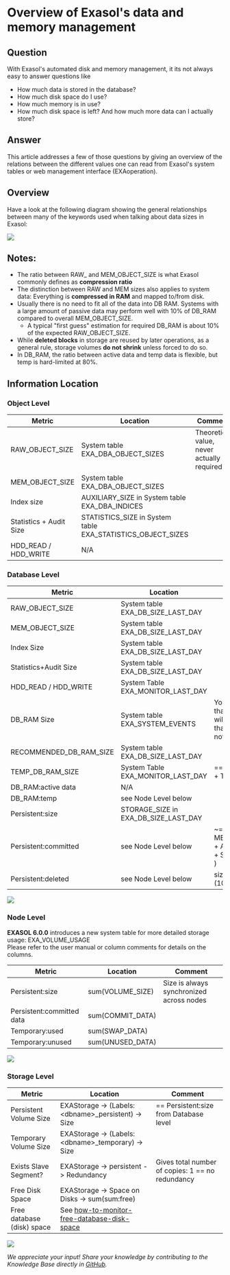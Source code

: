 # Overview of Exasol's data and memory management 
## Question

With Exasol's automated disk and memory management, it its not always easy to answer questions like

* How much data is stored in the database?
* How much disk space do I use?
* How much memory is in use?
* How much disk space is left? And how much more data can I actually store?

## Answer

This article addresses a few of those questions by giving an overview of the relations between the different values one can read from Exasol's system tables or web management interface (EXAoperation).

## Overview

Have a look at the following diagram showing the general relationships between many of the keywords used when talking about data sizes in Exasol:

![](images/Data_Sizes_Overview.PNG)

## Notes:

* The ratio between RAW_ and MEM_OBJECT_SIZE is what Exasol commonly defines as **compression ratio**
* The distinction between RAW and MEM sizes also applies to system data: Everything is **compressed in RAM** and mapped to/from disk.
* Usually there is no need to fit all of the data into DB RAM. Systems with a large amount of passive data may perform well with 10% of DB_RAM compared to overall MEM_OBJECT_SIZE.
	+ A typical "first guess" estimation for required DB_RAM is about 10% of the expected RAW_OBJECT_SIZE.
* While **deleted blocks** in storage are reused by later operations, as a general rule, storage volumes **do not shrink** unless forced to do so.
* In DB_RAM, the ratio between active data and temp data is flexible, but temp is hard-limited at 80%.

## Information Location

### Object Level



| Metric | Location | Comment |
| --- | --- | --- |
| RAW_OBJECT_SIZE | System table EXA_DBA_OBJECT_SIZES | Theoretical value, never actually required |
| MEM_OBJECT_SIZE | System table EXA_DBA_OBJECT_SIZES | 
| Index size | AUXILIARY_SIZE in System table EXA_DBA_INDICES | 
| Statistics + Audit Size | STATISTICS_SIZE in System table EXA_STATISTICS_OBJECT_SIZES | 
| HDD_READ / HDD_WRITE | N/A | 

### Database Level



| Metric | Location | Comment |
| --- | --- | --- |
| RAW_OBJECT_SIZE | System table EXA_DB_SIZE_LAST_DAY | 
| MEM_OBJECT_SIZE | System table EXA_DB_SIZE_LAST_DAY | 
| Index Size | System table EXA_DB_SIZE_LAST_DAY | 
| Statistics+Audit Size | System table EXA_DB_SIZE_LAST_DAY | 
| HDD_READ / HDD_WRITE | System Table EXA_MONITOR_LAST_DAY | 
| DB_RAM Size | System table EXA_SYSTEM_EVENTS | You can assume that the database will always "use" all that RAM and does not yield to others. |
| RECOMMENDED_DB_RAM_SIZE | System table EXA_DB_SIZE_LAST_DAY | 
| TEMP_DB_RAM_SIZE | System Table EXA_MONITOR_LAST_DAY | == (DB_RAM:temp + Temporary:used) |
| DB_RAM:active data | N/A | 
| DB_RAM:temp | see Node Level below | 
| Persistent:size | STORAGE_SIZE in EXA_DB_SIZE_LAST_DAY | 
| Persistent:committed | see Node Level below | ~= ( MEM_OBJECT_SIZE + AUXILIARY_SIZE + STATISTICS_SIZE ) |
| Persistent:deleted | see Node Level below | size = committed * (100 / USE ) |

![](images/DB_SIZE.PNG)

### Node Level

**EXASOL 6.0.0** introduces a new system table for more detailed storage usage: EXA_VOLUME_USAGE  
Please refer to the user manual or column comments for details on the columns.



| Metric | Location | Comment |
| --- | --- | --- |
| Persistent:size | sum(VOLUME_SIZE) | Size is always synchronized across nodes |
| Persistent:committed data | sum(COMMIT_DATA) | 
| Temporary:used | sum(SWAP_DATA) | 
| Temporary:unused | sum(UNUSED_DATA) | 

![](images/VOLUME_USAGE.PNG)

### Storage Level



| Metric | Location | Comment |
| --- | --- | --- |
| Persistent Volume Size | EXAStorage -&gt; (Labels: &lt;dbname&gt;_persistent) -&gt; Size | == Persistent:size from Database level |
| Temporary Volume Size | EXAStorage -&gt; (Labels: &lt;dbname&gt;_temporary) -&gt; Size | 
| Exists Slave Segment? | EXAStorage -&gt; persistent -&gt; Redundancy | Gives total number of copies: 1 == no redundancy |
| Free Disk Space | EXAStorage -&gt; Space on Disks -&gt; sum(sum:free) | 
| Free database (disk) space | See [how-to-monitor-free-database-disk-space](https://exasol.my.site.com/s/article/How-to-monitor-free-database-disk-space) | 

![](images/storage.png)

*We appreciate your input! Share your knowledge by contributing to the Knowledge Base directly in [GitHub](https://github.com/exasol/public-knowledgebase).* 